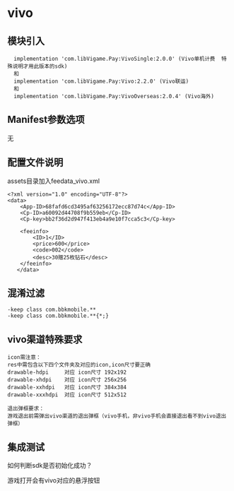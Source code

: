 # vivo

## 模块引入

```text
  implementation 'com.libVigame.Pay:VivoSingle:2.0.0' (Vivo单机计费  特殊说明才用此版本的sdk)
  和
  implementation 'com.libVigame.Pay:Vivo:2.2.0' (Vivo联运)
  和
  implementation 'com.libVigame.Pay:VivoOverseas:2.0.4' (Vivo海外)
```

## Manifest参数选项

无

## 配置文件说明

assets目录加入feedata\_vivo.xml

```text
<?xml version="1.0" encoding="UTF-8"?>
<data>
    <App-ID>68fafd6cd3495af63256172ecc87d74c</App-ID>
    <Cp-ID>a60092d44708f9b559eb</Cp-ID>
    <Cp-key>bb2f36d2d947f413eb4a9e10f7cca5c3</Cp-key>

    <feeinfo>
        <ID>1</ID>
        <price>600</price>
        <code>002</code>
        <desc>30赠25枚钻石</desc>
    </feeinfo>
   </data>
```

## 混淆过滤

```text
-keep class com.bbkmobile.**
-keep class com.bbkmobile.**{*;}
```

## vivo渠道特殊要求

```text
icon需注意：
res中需包含以下四个文件夹及对应的icon,icon尺寸要正确
drawable-hdpi     对应 icon尺寸 192x192
drawable-xhdpi    对应 icon尺寸 256x256
drawable-xxhdpi   对应 icon尺寸 384x384
drawable-xxxhdpi  对应 icon尺寸 512x512
```

```text
退出弹框要求：
游戏退出前需弹出vivo渠道的退出弹框（vivo手机，非vivo手机会直接退出看不到vivo退出弹框）
```

## 集成测试

如何判断sdk是否初始化成功？

游戏打开会有vivo对应的悬浮按钮

